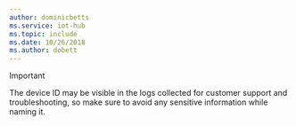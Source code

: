 ```yaml
---
author: dominicbetts
ms.service: iot-hub
ms.topic: include
ms.date: 10/26/2018
ms.author: dobett
---
```

> [!IMPORTANT]
> The device ID may be visible in the logs collected for customer support and troubleshooting, so make sure to avoid any sensitive information while naming it.
>